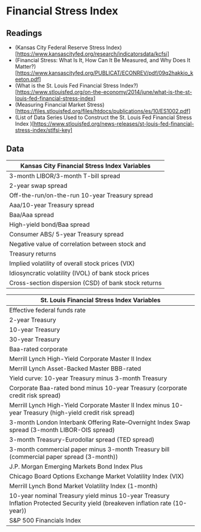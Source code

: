 # Financial Stress Index

## Readings
- (Kansas City Federal Reserve Stress Index)[https://www.kansascityfed.org/research/indicatorsdata/kcfsi]
- (Financial Stress: What Is It, How Can It Be Measured, and Why Does It Matter?)[https://www.kansascityfed.org/PUBLICAT/ECONREV/pdf/09q2hakkio_keeton.pdf]
- (What is the St. Louis Fed Financial Stress Index?)[https://www.stlouisfed.org/on-the-economy/2014/june/what-is-the-st-louis-fed-financial-stress-index]
- (Measuring Financial Market Stress)[https://files.stlouisfed.org/files/htdocs/publications/es/10/ES1002.pdf]
- (List of Data Series Used to Construct the St. Louis Fed Financial Stress Index
)[https://www.stlouisfed.org/news-releases/st-louis-fed-financial-stress-index/stlfsi-key]

## Data


| Kansas City Financial Stress Index Variables | 
|---------- | 
| 3-month LIBOR/3-month T-bill spread |
| 2-year swap spread |
| Off-the-run/on-the-run 10-year Treasury spread |
| Aaa/10-year Treasury spread |
| Baa/Aaa spread |
| High-yield bond/Baa spread |
| Consumer ABS/ 5-year Treasury spread |
| Negative value of correlation between stock and
Treasury returns |
| Implied volatility of overall stock prices (VIX) |
| Idiosyncratic volatility (IVOL) of bank stock prices |
| Cross-section dispersion (CSD) of bank stock returns |

| St. Louis Financial Stress Index Variables |
| ---------- |
| Effective federal funds rate |
| 2-year Treasury |
| 10-year Treasury |
| 30-year Treasury |
| Baa-rated corporate |
| Merrill Lynch High-Yield Corporate Master II Index |
| Merrill Lynch Asset-Backed Master BBB-rated |
| Yield curve: 10-year Treasury minus 3-month Treasury |
| Corporate Baa-rated bond minus 10-year Treasury (corporate credit risk spread) |
| Merrill Lynch High-Yield Corporate Master II Index minus 10-year Treasury (high-yield credit risk spread) |
| 3-month London Interbank Offering Rate–Overnight Index Swap spread (3-month LIBOR-OIS spread) |
| 3-month Treasury-Eurodollar spread (TED spread) |
| 3-month commercial paper minus 3-month Treasury bill (commercial paper spread (3-month)) |
| J.P. Morgan Emerging Markets Bond Index Plus |
| Chicago Board Options Exchange Market Volatility Index (VIX) |
| Merrill Lynch Bond Market Volatility Index (1-month) |
| 10-year nominal Treasury yield minus 10-year Treasury Inflation Protected Security yield (breakeven inflation rate (10-year)) |
| S&P 500 Financials Index |